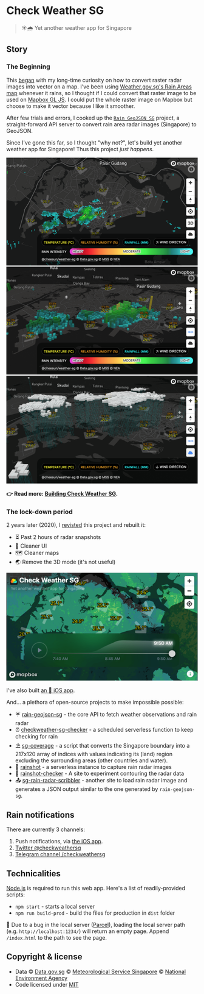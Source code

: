 # Check Weather SG

> ☀️🌧 Yet another weather app for Singapore

## Story

### The Beginning

This [began](https://twitter.com/cheeaun/status/982477428713963527) with my long-time curiosity on how to convert raster radar images into vector on a map. I've been using [Weather.gov.sg's Rain Areas map](http://www.weather.gov.sg/weather-rain-area-50km/) whenever it rains, so I thought if I could convert that raster image to be used on [Mapbox GL JS](https://www.mapbox.com/mapbox-gl-js/api/). I could put the whole raster image on Mapbox but choose to make it vector because I like it smoother.

After few trials and errors, I cooked up the [`Rain GeoJSON SG`](https://github.com/cheeaun/rain-geojson-sg) project, a straight-forward API server to convert rain area radar images (Singapore) to GeoJSON.

Since I've gone this far, so I thought "why not?", let's build yet another weather app for Singapore! Thus this project _just happens_.

![2D radar](screenshots/screenshot-2d.png)
![3D radar](screenshots/screenshot-3d.png)
![3D clouds and rain](screenshots/screenshot-clouds.png)

**👉 Read more: [Building Check Weather SG](http://cheeaun.com/blog/2018/06/building-check-weather-sg/).**

### The lock-down period

2 years later (2020), I [revisted](https://twitter.com/cheeaun/status/1257305456055222273) this project and rebuilt it:

- ⏳ Past 2 hours of radar snapshots
- 🧼 Cleaner UI
- 🗺 Cleaner maps
- 🌏 Remove the 3D mode (it's not useful)

![V2](screenshots/screenshot-v2.png)

I've also built [an 📱 iOS app](https://github.com/cheeaun/checkweather-sg-native).

And... a plethora of open-source projects to make impossible possible:

- ☔️ [rain-geojson-sg](https://github.com/cheeaun/rain-geojson-sg) - the core API to fetch weather observations and rain radar
- ⏰ [checkweather-sg-checker](https://github.com/cheeaun/checkweather-sg-checker) - a scheduled serverless function to keep checking for rain
- ⛱ [sg-coverage](https://github.com/cheeaun/sg-coverage) - a script that converts the Singapore boundary into a 217x120 array of indices with values indicating its (land) region excluding the surrounding areas (other countries and water).
- 📸 [rainshot](https://github.com/cheeaun/rainshot) - a serverless instance to capture rain radar images
- 🍩 [rainshot-checker](https://github.com/cheeaun/rainshot-checker) - A site to experiment contouring the radar data
- 📤 [sg-rain-radar-scribbler](https://github.com/cheeaun/sg-rain-radar-scribbler) - another site to load rain radar image and generates a JSON output similar to the one generated by `rain-geojson-sg`.

## Rain notifications

There are currently 3 channels:

1. Push notifications, via [the iOS app](https://github.com/cheeaun/checkweather-sg-native).
2. [Twitter @checkweathersg](https://twitter.com/checkweathersg)
3. [Telegram channel /checkweathersg](https://t.me/checkweathersg)

## Technicalities

[Node.js](https://nodejs.org/en/) is required to run this web app. Here's a list of readily-provided scripts:

- `npm start` - starts a local server
- `npm run build-prod` - build the files for production in `dist` folder

🚧 Due to a bug in the local server ([Parcel](https://parceljs.org/)), loading the local server path (e.g. `http://localhost:1234/`) will return an empty page. Append `/index.html` to the path to see the page.

## Copyright & license

- Data © [Data.gov.sg](https://data.gov.sg/privacy-and-website-terms#site-terms) © [Meteorological Service Singapore](http://www.weather.gov.sg/terms-of-use) © [National Environment Agency](http://www.nea.gov.sg/open-data-licence/)
- Code licensed under [MIT](https://cheeaun.mit-license.org/)
